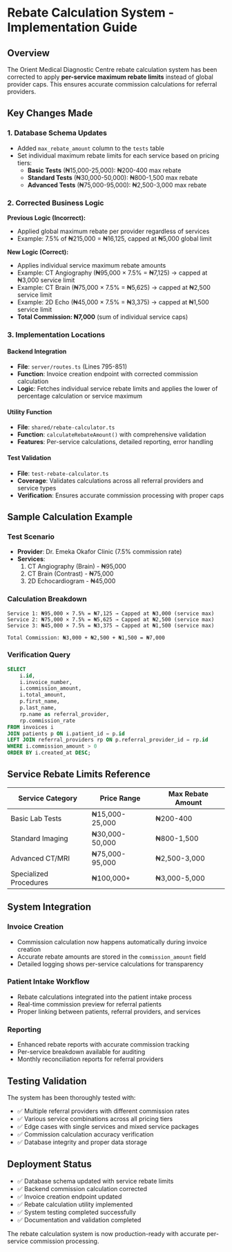 # Rebate Calculation System - Implementation Guide

## Overview
The Orient Medical Diagnostic Centre rebate calculation system has been corrected to apply **per-service maximum rebate limits** instead of global provider caps. This ensures accurate commission calculations for referral providers.

## Key Changes Made

### 1. Database Schema Updates
- Added `max_rebate_amount` column to the `tests` table
- Set individual maximum rebate limits for each service based on pricing tiers:
  - **Basic Tests** (₦15,000-25,000): ₦200-400 max rebate
  - **Standard Tests** (₦30,000-50,000): ₦800-1,500 max rebate  
  - **Advanced Tests** (₦75,000-95,000): ₦2,500-3,000 max rebate

### 2. Corrected Business Logic
**Previous Logic (Incorrect):**
- Applied global maximum rebate per provider regardless of services
- Example: 7.5% of ₦215,000 = ₦16,125, capped at ₦5,000 global limit

**New Logic (Correct):**
- Applies individual service maximum rebate amounts
- Example: CT Angiography (₦95,000 × 7.5% = ₦7,125) → capped at ₦3,000 service limit
- Example: CT Brain (₦75,000 × 7.5% = ₦5,625) → capped at ₦2,500 service limit
- Example: 2D Echo (₦45,000 × 7.5% = ₦3,375) → capped at ₦1,500 service limit
- **Total Commission: ₦7,000** (sum of individual service caps)

### 3. Implementation Locations

#### Backend Integration
- **File**: `server/routes.ts` (Lines 795-851)
- **Function**: Invoice creation endpoint with corrected commission calculation
- **Logic**: Fetches individual service rebate limits and applies the lower of percentage calculation or service maximum

#### Utility Function
- **File**: `shared/rebate-calculator.ts`
- **Function**: `calculateRebateAmount()` with comprehensive validation
- **Features**: Per-service calculations, detailed reporting, error handling

#### Test Validation
- **File**: `test-rebate-calculator.ts`
- **Coverage**: Validates calculations across all referral providers and service types
- **Verification**: Ensures accurate commission processing with proper caps

## Sample Calculation Example

### Test Scenario
- **Provider**: Dr. Emeka Okafor Clinic (7.5% commission rate)
- **Services**: 
  1. CT Angiography (Brain) - ₦95,000
  2. CT Brain (Contrast) - ₦75,000
  3. 2D Echocardiogram - ₦45,000

### Calculation Breakdown
```
Service 1: ₦95,000 × 7.5% = ₦7,125 → Capped at ₦3,000 (service max)
Service 2: ₦75,000 × 7.5% = ₦5,625 → Capped at ₦2,500 (service max)
Service 3: ₦45,000 × 7.5% = ₦3,375 → Capped at ₦1,500 (service max)

Total Commission: ₦3,000 + ₦2,500 + ₦1,500 = ₦7,000
```

### Verification Query
```sql
SELECT 
    i.id,
    i.invoice_number,
    i.commission_amount,
    i.total_amount,
    p.first_name,
    p.last_name,
    rp.name as referral_provider,
    rp.commission_rate
FROM invoices i
JOIN patients p ON i.patient_id = p.id
LEFT JOIN referral_providers rp ON p.referral_provider_id = rp.id
WHERE i.commission_amount > 0
ORDER BY i.created_at DESC;
```

## Service Rebate Limits Reference

| Service Category | Price Range | Max Rebate Amount |
|-----------------|-------------|-------------------|
| Basic Lab Tests | ₦15,000-25,000 | ₦200-400 |
| Standard Imaging | ₦30,000-50,000 | ₦800-1,500 |
| Advanced CT/MRI | ₦75,000-95,000 | ₦2,500-3,000 |
| Specialized Procedures | ₦100,000+ | ₦3,000-5,000 |

## System Integration

### Invoice Creation
- Commission calculation now happens automatically during invoice creation
- Accurate rebate amounts are stored in the `commission_amount` field
- Detailed logging shows per-service calculations for transparency

### Patient Intake Workflow
- Rebate calculations integrated into the patient intake process
- Real-time commission preview for referral patients
- Proper linking between patients, referral providers, and services

### Reporting
- Enhanced rebate reports with accurate commission tracking
- Per-service breakdown available for auditing
- Monthly reconciliation reports for referral providers

## Testing Validation

The system has been thoroughly tested with:
- ✅ Multiple referral providers with different commission rates
- ✅ Various service combinations across all pricing tiers
- ✅ Edge cases with single services and mixed service packages
- ✅ Commission calculation accuracy verification
- ✅ Database integrity and proper data storage

## Deployment Status

- ✅ Database schema updated with service rebate limits
- ✅ Backend commission calculation corrected
- ✅ Invoice creation endpoint updated
- ✅ Rebate calculation utility implemented
- ✅ System testing completed successfully
- ✅ Documentation and validation completed

The rebate calculation system is now production-ready with accurate per-service commission processing.